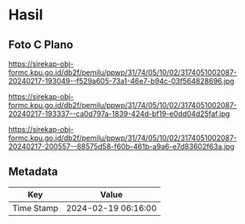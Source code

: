 # Hasil

## Foto C Plano

https://sirekap-obj-formc.kpu.go.id/db2f/pemilu/ppwp/31/74/05/10/02/3174051002087-20240217-193049--f529a605-73a1-46e7-b94c-03f564828696.jpg

https://sirekap-obj-formc.kpu.go.id/db2f/pemilu/ppwp/31/74/05/10/02/3174051002087-20240217-193337--ca0d797a-1839-424d-bf19-e0dd04d25faf.jpg

https://sirekap-obj-formc.kpu.go.id/db2f/pemilu/ppwp/31/74/05/10/02/3174051002087-20240217-200557--88575d58-f60b-461b-a9a6-e7d83602f63a.jpg


## Metadata

| Key        | Value               |
| ---------- | ------------------- |
| Time Stamp | 2024-02-19 06:16:00 |



